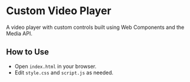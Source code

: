 # Custom Video Player

A video player with custom controls built using Web Components and the Media API.

## How to Use
- Open `index.html` in your browser.
- Edit `style.css` and `script.js` as needed.
